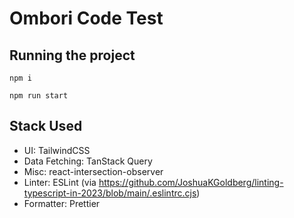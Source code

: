 # Ombori Code Test

## Running the project

`npm i`

`npm run start`

## Stack Used

- UI: TailwindCSS
- Data Fetching: TanStack Query
- Misc: react-intersection-observer
- Linter: ESLint (via <https://github.com/JoshuaKGoldberg/linting-typescript-in-2023/blob/main/.eslintrc.cjs>)
- Formatter: Prettier
